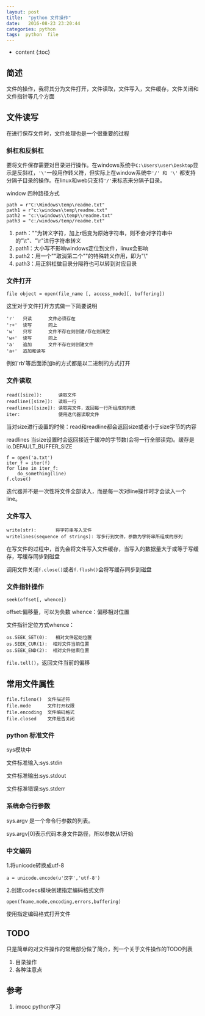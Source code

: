 ```yaml
---
layout: post
title:  "python 文件操作"
date:   2016-08-23 23:20:44
categories: python
tags:  python  file
---
```


* content
{:toc}

## 简述

文件的操作，我将其分为文件打开，文件读取，文件写入，文件缓存，文件关闭和文件指针等几个方面




## 文件读写

在进行保存文件时，文件处理也是一个很重要的过程

### 斜杠和反斜杠

要将文件保存需要对目录进行操作。在windows系统中```C:\Users\user\Desktop```显示是反斜杠，```'\'```一般用作转义符，但实际上在window系统中```'/' 和 '\'``` 都支持分隔子目录的操作。在linux和web只支持```'/'```来标志来分隔子目录。

window 四种路径方式

```
path = r"C:\Windows\temp\readme.txt"
path1 = r"c:\windows\temp\readme.txt"
path2 = "c:\\windows\\temp\\readme.txt"
path3 = "c:/windows/temp/readme.txt"
```

1. path："\"为转义字符，加上r后变为原始字符串，则不会对字符串中的"\t"、"\r"进行字符串转义
2. path1：大小写不影响windows定位到文件，linux会影响
3. path2：用一个"\"取消第二个"\"的特殊转义作用，即为"\\"
4. path3：用正斜杠做目录分隔符也可以转到对应目录

### 文件打开

```
file object = open(file_name [, access_mode][, buffering])
```

这里对于文件打开方式做一下简要说明

```
'r'   只读      文件必须存在
'r+'  读写      同上
'w'   只写      文件不存在则创建/存在则清空
'w+'  读写      同上
'a'   追加      文件不存在则创建文件
'a+'  追加和读写 
```

例如'rb'等后面添加b的方式都是以二进制的方式打开

### 文件读取

```
read([size]):      读取文件
readline([size]):  读取一行
readlines([size]): 读取完文件，返回每一行所组成的列表  
iter:              使用迭代器读取文件
```

当对size进行设置的时候：read和readline都会返回size或者小于size字节的内容

readlines 当size设置时会返回接近于缓冲的字节数(会将一行全部读完)。缓存是io.DEFAULT_BUFFER_SIZE

```
f = open('a.txt')
iter_f = iter(f)
for line in iter_f:
	do_something(line)
f.close()
```

迭代器并不是一次性将文件全部读入，而是每一次对line操作时才会读入一个line。

### 文件写入

```
write(str):       将字符串写入文件
writelines(sequence of strings): 写多行到文件，参数为字符串所组成的序列
```

在写文件的过程中，首先会将文件写入文件缓存，当写入的数据量大于或等于写缓存，写缓存同步到磁盘

调用文件关闭```f.close()```或者```f.flush()```会将写缓存同步到磁盘

### 文件指针操作

```
seek(offset[, whence])
```

offset:偏移量，可以为负数
whence：偏移相对位置

文件指针定位方式whence：

```
os.SEEK_SET(0):   相对文件起始位置 
os.SEEK_CUR(1):  相对文件当前位置  
os.SEEK_END(2):  相对文件结束位置 
```

```file.tell()```，返回文件当前的偏移

## 常用文件属性

```
file.fileno()  文件描述符
file.mode      文件打开权限
file.encoding  文件编码格式
file.closed    文件是否关闭
```

### python 标准文件

sys模块中

文件标准输入:sys.stdin

文件标准输出:sys.stdout

文件标准错误:sys.stderr

### 系统命令行参数

sys.argv 是一个命令行参数的列表。

sys.argv[0]表示代码本身文件路径，所以参数从1开始

### 中文编码

1.将unicode转换成utf-8

```
a = unicode.encode(u'汉字','utf-8')
```

2.创建codecs模块创建指定编码格式文件

```
open(fname,mode,encoding,errors,buffering)
```

使用指定编码格式打开文件

## TODO

只是简单的对文件操作的常用部分做了简介，列一个关于文件操作的TODO列表

1. 目录操作
2. 各种注意点

## 参考
1. imooc python学习 